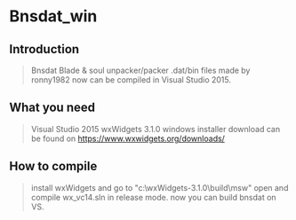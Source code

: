 # Bnsdat_win


## Introduction

> Bnsdat Blade & soul unpacker/packer .dat/bin files made by ronny1982 now can be compiled in Visual Studio 2015.


## What you need

> Visual Studio 2015
> wxWidgets 3.1.0 
windows installer download can be found on https://www.wxwidgets.org/downloads/


## How to compile

> install wxWidgets and go to "c:\wxWidgets-3.1.0\build\msw\" open and compile wx_vc14.sln in release mode.
> now you can build bnsdat on VS.